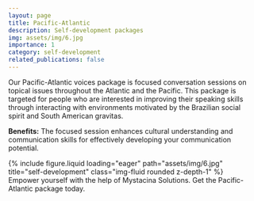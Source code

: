 ```yaml
---
layout: page
title: Pacific-Atlantic
description: Self-development packages
img: assets/img/6.jpg
importance: 1
category: self-development
related_publications: false
---
```




Our Pacific-Atlantic voices package is focused conversation sessions on topical issues throughout the Atlantic and the Pacific. This package is targeted for people who are interested in improving their speaking skills through interacting with environments motivated by the Brazilian social spirit and South American gravitas. 

**Benefits:** The focused session enhances cultural understanding and communication skills for effectively developing your communication potential.


<div class="row justify-content-center">
    <div class="col-sm mt-3 mt-md-0">
        {% include figure.liquid loading="eager" path="assets/img/6.jpg" title="self-development" class="img-fluid rounded z-depth-1" %}
    </div>
</div>
<div class="caption text-center">
    Empower yourself with the help of Mystacina Solutions. Get the Pacific-Atlantic package today.
</div>

<!--- Emojis: 
https://gist.github.com/rxaviers/7360908 --->
  